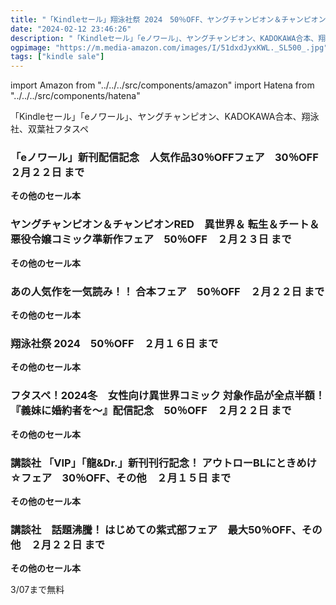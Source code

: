 ```yaml
---
title: "「Kindleセール」翔泳社祭 2024　50％OFF、ヤングチャンピオン＆チャンピオンRED　異世界＆ 転生＆チート＆悪役令嬢コミック準新作フェア　50％OFF"
date: "2024-02-12 23:46:26"
description: "「Kindleセール」「eノワール」、ヤングチャンピオン、KADOKAWA合本、翔泳社、双葉社フタスペ"
ogpimage: "https://m.media-amazon.com/images/I/51dxdJyxKWL._SL500_.jpg"
tags: ["kindle sale"]
---
```

import Amazon from "../../../src/components/amazon"
import Hatena from "../../../src/components/hatena"

 「Kindleセール」「eノワール」、ヤングチャンピオン、KADOKAWA合本、翔泳社、双葉社フタスペ



### 「eノワール」新刊配信記念　人気作品30％OFFフェア　30％OFF　２月２２日 まで


<Amazon asin="B0CHV5KPQK" />



<Amazon asin="B0CHV72JFF" />



<Amazon asin="B0CFPYCQ2Y" />


**その他のセール本**

<Hatena src="https://kyukyunyorituryo.github.io/kindle_sale/20240222s38700/" title=""/>

### ヤングチャンピオン＆チャンピオンRED　異世界＆ 転生＆チート＆悪役令嬢コミック準新作フェア　50％OFF　２月２３日 まで


<Amazon asin="B0BPC1M194" />



<Amazon asin="B0CM37M67M" />



<Amazon asin="B0BHHJR1Z1" />


**その他のセール本**

<Hatena src="https://kyukyunyorituryo.github.io/kindle_sale/20240223s38836/" title=""/>

### あの人気作を一気読み！！ 合本フェア　50％OFF　２月２２日 まで


<Amazon asin="B08F9VYVYG" />



<Amazon asin="B0BS8S3Q5Z" />



<Amazon asin="B01FJ526RK" />


**その他のセール本**

<Hatena src="https://kyukyunyorituryo.github.io/kindle_sale/20240222s38658/" title=""/>

### 翔泳社祭 2024　50％OFF　２月１６日 まで

<Amazon asin="B08XZDJDH2" />


<Amazon asin="B0BF3TMDSS" />


<Amazon asin="B0CBR9GYF6" />


**その他のセール本**

<Hatena src="https://kyukyunyorituryo.github.io/kindle_sale/20240216s38734/" title=""/>

### フタスペ！2024冬　女性向け異世界コミック 対象作品が全点半額！『義妹に婚約者を～』配信記念　50％OFF　２月２２日 まで

<Amazon asin="B09J8XK6L7" />


<Amazon asin="B09D3Y15DZ" />


<Amazon asin="B08WPP9XXX" />


**その他のセール本**

<Hatena src="https://kyukyunyorituryo.github.io/kindle_sale/20240222s38705/" title=""/>

### 講談社 「VIP」「龍&Dr.」新刊刊行記念！ アウトローBLにときめけ☆フェア　30％OFF、その他　２月１５日 まで

<Amazon asin="B0CSYN7NNQ" />


<Amazon asin="B0CSYZG4R1" />


<Amazon asin="B00IYJ2ATI" />


**その他のセール本**

<Hatena src="https://kyukyunyorituryo.github.io/kindle_sale/20240215s38627/" title=""/>

### 講談社　話題沸騰！ はじめての紫式部フェア　最大50％OFF、その他　２月２２日 まで

<Amazon asin="B0CHRM7H47" />


<Amazon asin="B00QM2T18W" />


<Amazon asin="B0C3CFDLDF" />


**その他のセール本**

<Hatena src="https://kyukyunyorituryo.github.io/kindle_sale/20240222s38745/" title=""/>

3/07まで無料

<Amazon asin="B0CB7VL51K" />


